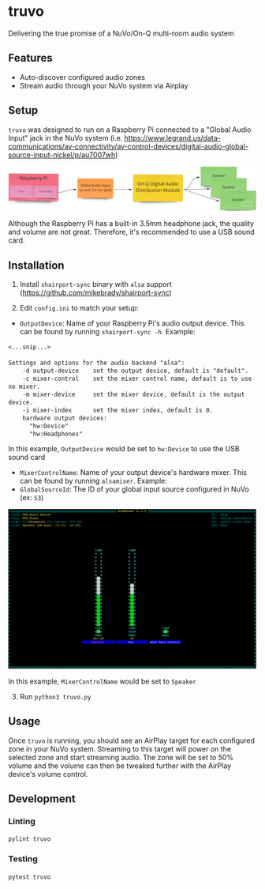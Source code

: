 # truvo

Delivering the true promise of a NuVo/On-Q multi-room audio system

## Features

* Auto-discover configured audio zones
* Stream audio through your NuVo system via Airplay

## Setup

`truvo` was designed to run on a Raspberry Pi connected to a "Global Audio Input" jack in the NuVo system (i.e. https://www.legrand.us/data-communications/av-connectivity/av-control-devices/digital-audio-global-source-input-nickel/p/au7007wh)

![Diagram](images/diagram.jpg)

Although the Raspberry Pi has a built-in 3.5mm headphone jack, the quality and volume are not great. Therefore, it's recommended to use a USB sound card.

## Installation

1) Install `shairport-sync` binary with `alsa` support (https://github.com/mikebrady/shairport-sync)

2) Edit `config.ini` to match your setup:

* `OutputDevice`: Name of your Raspberry Pi's audio output device. This can be found by running `shairport-sync -h`. Example:

```
<...snip...>

Settings and options for the audio backend "alsa":
    -d output-device    set the output device, default is "default".
    -c mixer-control    set the mixer control name, default is to use no mixer.
    -m mixer-device     set the mixer device, default is the output device.
    -i mixer-index      set the mixer index, default is 0.
    hardware output devices:
      "hw:Device"
      "hw:Headphones"
```

In this example, `OutputDevice` would be set to `hw:Device` to use the USB sound card

* `MixerControlName`: Name of your output device's hardware mixer. This can be found by running `alsamixer`. Example:
* `GlobalSourceId`: The ID of your global input source configured in NuVo (ex: `S3`)

![alsamixer](images/alsamixer.png)

In this example, `MixerControlName` would be set to `Speaker`

3) Run `python3 truvo.py`

## Usage

Once `truvo` is running, you should see an AirPlay target for each configured zone in your NuVo system. Streaming to this target will power on the selected zone and start streaming audio. The zone will be set to 50% volume and the volume can then be tweaked further with the AirPlay device's volume control.

## Development

### Linting

`pylint truvo`

### Testing

`pytest truvo`
